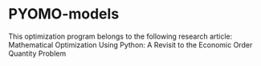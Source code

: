 # PYOMO-models
This optimization program belongs to the following research article: Mathematical Optimization Using Python: A Revisit to the Economic Order Quantity Problem
